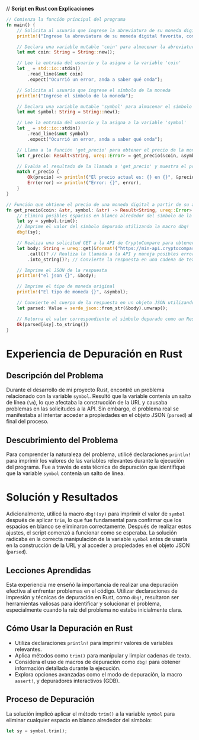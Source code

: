 // **Script en Rust con Explicaciones**

```rust
// Comienza la función principal del programa
fn main() {
    // Solicita al usuario que ingrese la abreviatura de su moneda digital favorita
    println!("Ingrese la abreviatura de su moneda digital favorita, como BTC, ETH, LTC");

    // Declara una variable mutable 'coin' para almacenar la abreviatura de la moneda
    let mut coin: String = String::new();

    // Lee la entrada del usuario y la asigna a la variable 'coin'
    let _ = std::io::stdin()
        .read_line(&mut coin)
        .expect("Ocurrió un error, anda a saber qué onda");

    // Solicita al usuario que ingrese el símbolo de la moneda
    println!("Ingrese el símbolo de la moneda");

    // Declara una variable mutable 'symbol' para almacenar el símbolo de la moneda
    let mut symbol: String = String::new();

    // Lee la entrada del usuario y la asigna a la variable 'symbol'
    let _ = std::io::stdin()
        .read_line(&mut symbol)
        .expect("Ocurrió un error, anda a saber qué onda");

    // Llama a la función 'get_precio' para obtener el precio de la moneda ingresada
    let r_precio: Result<String, ureq::Error> = get_precio(&coin, &symbol);

    // Evalúa el resultado de la llamada a 'get_precio' y muestra el precio o el error correspondiente
    match r_precio {
        Ok(precio) => println!("El precio actual es: {} en {}", &precio, &symbol),
        Err(error) => println!("Error: {}", error),
    }
}

// Función que obtiene el precio de una moneda digital a partir de su abreviatura y símbolo
fn get_precio(coin: &str, symbol: &str) -> Result<String, ureq::Error> {
    // Elimina posibles espacios en blanco alrededor del símbolo de la moneda
    let sy = symbol.trim();
    // Imprime el valor del símbolo depurado utilizando la macro dbg!
    dbg!(sy);

    // Realiza una solicitud GET a la API de CryptoCompare para obtener el precio de la moneda
    let body: String = ureq::get(&format!("https://min-api.cryptocompare.com/data/price?fsym={}&tsyms={}", &coin, &sy))
        .call()? // Realiza la llamada a la API y maneja posibles errores
        .into_string()?; // Convierte la respuesta en una cadena de texto

    // Imprime el JSON de la respuesta
    println!("el json {}", &body);

    // Imprime el tipo de moneda original
    println!("El tipo de moneda {}", &symbol);

    // Convierte el cuerpo de la respuesta en un objeto JSON utilizando la librería serde_json
    let parsed: Value = serde_json::from_str(&body).unwrap();

    // Retorna el valor correspondiente al símbolo depurado como un Resultado exitoso
    Ok(parsed[&sy].to_string())
}

```

# Experiencia de Depuración en Rust

## Descripción del Problema

Durante el desarrollo de mi proyecto Rust, encontré un problema relacionado con la variable `symbol`. Resultó que la variable contenía un salto de línea (`\n`), lo que afectaba la construcción de la URL y causaba problemas en las solicitudes a la API. Sin embargo, el problema real se manifestaba al intentar acceder a propiedades en el objeto JSON (`parsed`) al final del proceso.

## Descubrimiento del Problema

Para comprender la naturaleza del problema, utilicé declaraciones `println!` para imprimir los valores de las variables relevantes durante la ejecución del programa. Fue a través de esta técnica de depuración que identifiqué que la variable `symbol` contenía un salto de línea.

# Solución y Resultados

Adicionalmente, utilicé la macro `dbg!(sy)` para imprimir el valor de `symbol` después de aplicar `trim`, lo que fue fundamental para confirmar que los espacios en blanco se eliminaron correctamente.
Después de realizar estos ajustes, el script comenzó a funcionar como se esperaba. La solución radicaba en la correcta manipulación de la variable `symbol` antes de usarla en la construcción de la URL y al acceder a propiedades en el objeto JSON (`parsed`).

## Lecciones Aprendidas

Esta experiencia me enseñó la importancia de realizar una depuración efectiva al enfrentar problemas en el código. Utilizar declaraciones de impresión y técnicas de depuración en Rust, como `dbg!`, resultaron ser herramientas valiosas para identificar y solucionar el problema, especialmente cuando la raíz del problema no estaba inicialmente clara.

## Cómo Usar la Depuración en Rust

- Utiliza declaraciones `println!` para imprimir valores de variables relevantes.
- Aplica métodos como `trim()` para manipular y limpiar cadenas de texto.
- Considera el uso de macros de depuración como `dbg!` para obtener información detallada durante la ejecución.
- Explora opciones avanzadas como el modo de depuración, la macro `assert!`, y depuradores interactivos (GDB).


## Proceso de Depuración

La solución implicó aplicar el método `trim()` a la variable `symbol` para eliminar cualquier espacio en blanco alrededor del símbolo:

```rust
let sy = symbol.trim();
